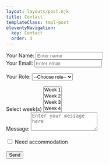 ```yaml
---
layout: layouts/post.njk
title: Contact
templateClass: tmpl-post
eleventyNavigation:
  key: Contact
  order: 3
---
```


<div class="container md-5">
    <div class="row">
        <div class="col-md-8">
            <form class="form-check" name="contact" method="POST" data-netlify="true" >
        <div class="form-group"> 
            <label class="form-label">Your Name: </label> 
            <input class="form-control" type="text" name="name" placeholder="Enter name" required />
        </div>
        <div class="form-group">  
            <label class="form-label">Your Email: </label>
            <input class="form-control" type="email" name="email" placeholder="Enter email" required />
        </div>
        <br>
        <div class="form-group">
            <label>Your Role: <select class="form-control" name="role[]" required  >
            <option value="">--Choose role--</option>
            <option value="leader">Leader</option>
            <option value="follower">Follower</option>
            </select></label>
        </div>
        <br>
        <div class="form-group">
            <label class="form-label" for="exampleFormControlSelect1">Select week(s)</label>
                <select  class="form-control" id="exampleFormControlSelect1" multiple required>
                    <option>Week 1</option>
                    <option>Week 2</option>
                    <option>Week 3</option>
                    <option>Week 4</option>
                </select>
        </div>
        <div class="form-group">
            <label for="Textarea1" class="form-label">Message: </label>
            <textarea class="form-control" id="Textarea1" rows="3"  name="message" placeholder="Enter your message here"></textarea>
        </div>
        <br>
        <div class="form-check">
            <input type="checkbox" class="form-check-input" id="exampleCheck1" required>
            <label class="form-check-label " for="exampleCheck1">Need accommodation</label>
        </div>
        <br>
        <button class="btn btn-primary " type="submit">Send</button>
    </form>
        </div>
    </div>
</div>


